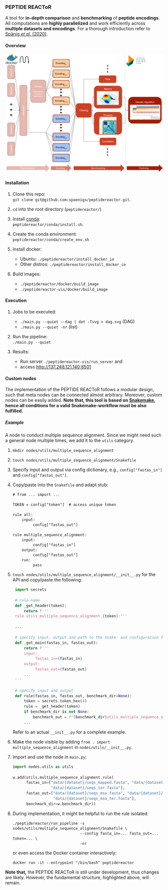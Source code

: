 ### PEPTIDE REACToR

A tool for <b>in-depth comparison</b> and <b>benchmarking</b> of <b>peptide encodings</b>. 
All computations are <b>highly parallelized</b> and work efficiently across <b>multiple datasets and 
encodings</b>. For a thorough introduction refer to <a href='https://scholar.google.de/citations?user=lEVtMBMAAAAJ&hl=en' style='{link_style}'>Spänig <i> et al.</i> (2020)</a>.

#### Overview

![image info](docs/images/peptidereactor.svg)

#### Installation

1. Clone this repo:  
    `git clone git@github.com:spaenigs/peptidereactor.git`.
    
2. `cd` into the root directory (`peptidereactor/`)

3. Install [conda](https://docs.conda.io/projects/conda/en/latest/user-guide/install/linux.html):  
   `peptidereactor/conda/install.sh`. 

4. Create the conda environment:   
   `peptidereactor/conda/create_env.sh`
   
5. Install docker:
    - Ubuntu: `./peptidereactor/install_docker_io`
    - Other distros: `./peptidereactor/install_docker_ce` 
    
6. Build images:   
   - `./peptidereactor/docker/build_image`
   - `./peptidereactor-vis/docker/build_image`
  
#### Execution
   
1. Jobs to be executed:  
   - `./main.py --quiet --dag | dot -Tsvg > dag.svg` (DAG) 
   - `./main.py --quiet -nr` (list)

2. Run the pipeline:  
   `./main.py --quiet`
   
3. Results:  
   - Run server `./peptidereactor-vis/run_server` and
   - access http://137.248.121.140:8501


#### Custom nodes

The implementation of the PEPTIDE REACToR follows a modular design, such that meta
nodes can be connected almost arbitrary. Moreover, custom nodes can be easily added.
__Note that, this tool is based on [Snakemake](https://snakemake.readthedocs.io/en/stable/),
hence all conditions for a valid Snakemake-workflow must be also fulfilled.__

##### Example

A node to conduct multiple sequence alignment. Since we might need such a general node 
multiple times, we add it to the `utils` category.

1) `mkdir nodes/utils/multiple_sequence_alignment`
2) `touch nodes/utils/multiple_sequence_alignment/Snakefile`
3) Specify input and output via config dictionary, e.g., `config["fastas_in"]` 
   and `config["fastas_out"]`.
4) Copy/paste into the `Snakefile` and adapt stub:

    ```snakemake
    # from ... import ...
    
    TOKEN = config["token"]  # access unique token
    
    rule all:
        input:
             config["fastas_out"]
    
    rule multiple_sequence_alignment:
        input:
             config["fastas_in"]
        output:
             config["fastas_out"]
        run:
             pass
    ```

5) `touch nodes/utils/multiple_sequence_alignment/__init__.py` for the API and 
   copy/paste the following:
   
   ```python
    import secrets
    
    # rule name
    def _get_header(token):
        return f'''
    rule utils_multiple_sequence_alignment_{token}:'''
    
    ... 
   
    # specify input, output and path to the Snake- and configuration file.
    def _get_main(fastas_in, fastas_out):
        return f'''
        input:
             fastas_in={fastas_in}
        output:
             fastas_out={fastas_out}
        ...
    '''
    
    # specify input and output
    def rule(fastas_in, fastas_out, benchmark_dir=None):
        token = secrets.token_hex(4)
        rule = _get_header(token)
        if benchmark_dir is not None:
            benchmark_out = f"{benchmark_dir}utils_multiple_sequence_alignment_{token}.txt"
        ...
   ``` 
   Refer to an actual `__init__.py` for a complete example.   
6) Make the node visible by adding `from . import multiple_sequence_alignment` in 
   `nodes/utils/__init__.py`. 
7) Import and use the node in `main.py`:
   ```python
   import nodes.utils as utils
   
   w.add(utils.multiple_sequence_alignment.rule(
         fastas_in=["data/{dataset}/seqs_mapped.fasta", "data/{dataset}/seqs_sec.fasta",
                    "data/{dataset}/seqs_ter.fasta"],
         fastas_out=["data/{dataset}/seqs_msa.fasta", "data/{dataset}/seqs_msa_sec.fasta",
                     "data/{dataset}/seqs_msa_ter.fasta"],
         benchmark_dir=w.benchmark_dir))
   ```
8) During implementation, it might be helpful to run the rule isolated:
   ```shell script
   ./peptidereactor/run_pipeline -s nodes/utils/multiple_sequence_alignment/Snakefile \
                                 --config fasta_in=... fasta_out=... token=... \
                                 -nr
   ``` 
   or even access the Docker container interactively:
   ```shell script
   docker run -it --entrypoint "/bin/bash" peptidereactor
   ```
   
__Note that,__ the PEPTIDE REACToR is still under development, thus changes are likely. 
However, the fundamental structure, highlighted above, will remain.